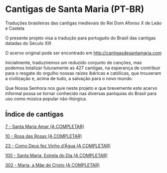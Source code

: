 # Cantigas de Santa Maria (PT-BR)
Traduções brasileiras das cantigas medievais do Rei Dom Afonso X de Leão e Castela

O presente projeto visa a tradução para português do Brasil das cantigas datadas do Século XIII

O acervo original pode ser encontrado em http://cantigasdesantamaria.com

Inicialmente, traduziremos um reduzido conjunto de canções, mas podemos totalizar futuramente as 427 cantigas, na esperança de contribuir para o resgate do orgulho nossas raízes ibéricas e católicas, que trouxeram a civilização e, acima de tudo, a salvação para o novo mundo.

Que Nossa Senhora nos guie neste projeto e que brevemente este acervo informal possa se tornar conhecido nas diversas paróquias do Brasil para uso como música popular não-litúrgica.


## Índice de cantigas
[7 - Santa Maria Amar (A COMPLETAR)](https://github.com/antiframes/Cantigas-de-Santa-Maria-PT-BR/tree/master/cantigas/007%20-%20Santa%20Maria%20Amar)

[10 - Rosa das Rosas (A COMPLETAR)](https://github.com/antiframes/Cantigas-de-Santa-Maria-PT-BR/tree/master/cantigas/010%20-%20Rosa%20das%20Rosas)

[23 - Como Deus fez Vinho d'Água (A COMPLETAR)](https://github.com/antiframes/Cantigas-de-Santa-Maria-PT-BR/tree/master/cantigas/023%20-%20Como%20Deus%20fez%20vinho%20d'%C3%A1gua)

[100 - Santa Maria, Estrela do Dia (A COMPLETAR)](https://github.com/antiframes/Cantigas-de-Santa-Maria-PT-BR/tree/master/cantigas/100%20-%20Santa%20Maria%2C%20Estrela%20do%20Dia)

[302 - Maria, a Mãe do Cristo (A COMPLETAR)](https://github.com/antiframes/Cantigas-de-Santa-Maria-PT-BR/tree/master/cantigas/302%20-%20Maria%2C%20a%20M%C3%A3e%20do%20Cristo)
